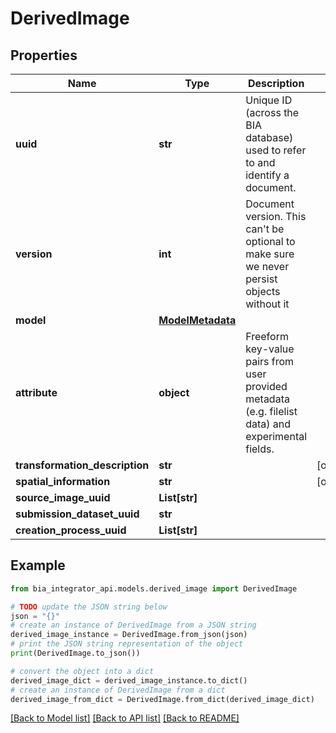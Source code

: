 # DerivedImage


## Properties

Name | Type | Description | Notes
------------ | ------------- | ------------- | -------------
**uuid** | **str** | Unique ID (across the BIA database) used to refer to and identify a document. | 
**version** | **int** | Document version. This can&#39;t be optional to make sure we never persist objects without it | 
**model** | [**ModelMetadata**](ModelMetadata.md) |  | 
**attribute** | **object** | Freeform key-value pairs from user provided metadata (e.g. filelist data) and experimental fields. | 
**transformation_description** | **str** |  | [optional] 
**spatial_information** | **str** |  | [optional] 
**source_image_uuid** | **List[str]** |  | 
**submission_dataset_uuid** | **str** |  | 
**creation_process_uuid** | **List[str]** |  | 

## Example

```python
from bia_integrator_api.models.derived_image import DerivedImage

# TODO update the JSON string below
json = "{}"
# create an instance of DerivedImage from a JSON string
derived_image_instance = DerivedImage.from_json(json)
# print the JSON string representation of the object
print(DerivedImage.to_json())

# convert the object into a dict
derived_image_dict = derived_image_instance.to_dict()
# create an instance of DerivedImage from a dict
derived_image_from_dict = DerivedImage.from_dict(derived_image_dict)
```
[[Back to Model list]](../README.md#documentation-for-models) [[Back to API list]](../README.md#documentation-for-api-endpoints) [[Back to README]](../README.md)


